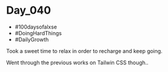 # Day_040

- #100daysofalxse 
- #DoingHardThings
- #DailyGrowth

Took a sweet time to relax in order to recharge and keep going.

Went through the previous works on Tailwin CSS though..
